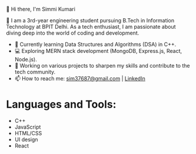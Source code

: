 👋 Hi there, I'm Simmi Kumari 

 👀 I am a 3rd-year engineering student pursuing B.Tech in Information Technology at BPIT Delhi.
 As a tech enthusiast, I am passionate about diving deep into the world of coding and development.

- 🌱 Currently learning Data Structures and Algorithms (DSA) in C++.
- 💻 Exploring MERN stack development (MongoDB, Express.js, React, Node.js).
- 🔭 Working on various projects to sharpen my skills and contribute to the tech community.
- 📫 How to reach me: sim37687@gmail.com | [LinkedIn](https://linkedin.com/in/simmi-kumari-5a145825a/)

# Languages and Tools:
- C++
- JavaScript
- HTML/CSS
- UI design
- React

<!---
Simmi019/Simmi019 is a ✨ special ✨ repository because its `README.md` (this file) appears on your GitHub profile.
You can click the Preview link to take a look at your changes.
--->
